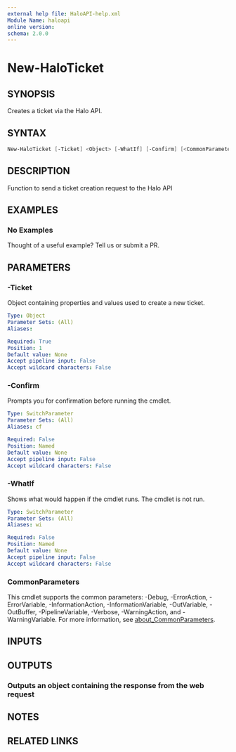 ```yaml
---
external help file: HaloAPI-help.xml
Module Name: haloapi
online version:
schema: 2.0.0
---
```


# New-HaloTicket

## SYNOPSIS

Creates a ticket via the Halo API.

## SYNTAX

```powershell
New-HaloTicket [-Ticket] <Object> [-WhatIf] [-Confirm] [<CommonParameters>]
```

## DESCRIPTION

Function to send a ticket creation request to the Halo API

## EXAMPLES

### No Examples

Thought of a useful example? Tell us or submit a PR.

## PARAMETERS

### -Ticket

Object containing properties and values used to create a new ticket.

```yaml
Type: Object
Parameter Sets: (All)
Aliases:

Required: True
Position: 1
Default value: None
Accept pipeline input: False
Accept wildcard characters: False
```

### -Confirm

Prompts you for confirmation before running the cmdlet.

```yaml
Type: SwitchParameter
Parameter Sets: (All)
Aliases: cf

Required: False
Position: Named
Default value: None
Accept pipeline input: False
Accept wildcard characters: False
```

### -WhatIf

Shows what would happen if the cmdlet runs. The cmdlet is not run.

```yaml
Type: SwitchParameter
Parameter Sets: (All)
Aliases: wi

Required: False
Position: Named
Default value: None
Accept pipeline input: False
Accept wildcard characters: False
```

### CommonParameters

This cmdlet supports the common parameters: -Debug, -ErrorAction, -ErrorVariable, -InformationAction, -InformationVariable, -OutVariable, -OutBuffer, -PipelineVariable, -Verbose, -WarningAction, and -WarningVariable. For more information, see [about_CommonParameters](http://go.microsoft.com/fwlink/?LinkID=113216).

## INPUTS

## OUTPUTS

### Outputs an object containing the response from the web request

## NOTES

## RELATED LINKS
